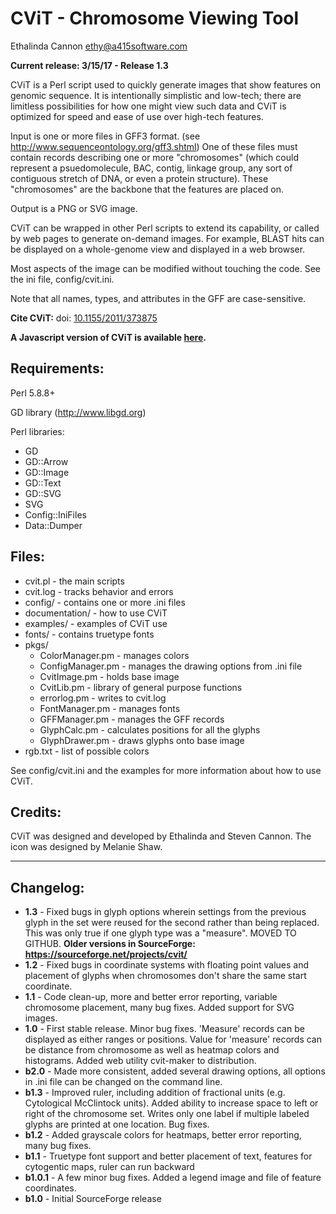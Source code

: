 # CViT - Chromosome Viewing Tool #

Ethalinda Cannon
ethy@a415software.com


**Current release: 3/15/17 - Release 1.3**


CViT is a Perl script used to quickly generate images that show features on 
genomic sequence. It is intentionally simplistic and low-tech; there are 
limitless possibilities for how one might view such data and CViT is 
optimized for speed and ease of use over high-tech features.

Input is one or more files in GFF3 format.
(see http://www.sequenceontology.org/gff3.shtml)
One of these files must contain records describing one or more "chromosomes" 
(which could represent a psuedomolecule, BAC, contig, linkage group, any 
sort of contiguous stretch of DNA, or even a protein structure). These 
"chromosomes" are the backbone that the features are placed on.

Output is a PNG or SVG image.

CViT can be wrapped in other Perl scripts to extend its capability, or 
called by web pages to generate on-demand images. For example, BLAST 
hits can be displayed on a whole-genome view and displayed in a web 
browser.

Most aspects of the image can be modified without touching the code. 
See the ini file, config/cvit.ini.

Note that all names, types, and attributes in the GFF are case-sensitive.

**Cite CViT:** doi: [10.1155/2011/373875](http://dx.doi.org/10.1155/2011/373875)

**A Javascript version of CViT is available [here](https://github.com/LegumeFederation/cvitjs).**



Requirements:
-------------
Perl 5.8.8+

GD library (http://www.libgd.org)

Perl libraries:
  + GD
  + GD::Arrow
  + GD::Image
  + GD::Text
  + GD::SVG
  + SVG
  + Config::IniFiles
  + Data::Dumper


Files:
------
  + cvit.pl        - the main scripts
  + cvit.log       - tracks behavior and errors
  + config/        - contains one or more .ini files
  + documentation/ - how to use CViT
  + examples/      - examples of CViT use
  + fonts/         - contains truetype fonts
  + pkgs/
     + ColorManager.pm  - manages colors
     + ConfigManager.pm - manages the drawing options from .ini file
     + CvitImage.pm     - holds base image
     + CvitLib.pm       - library of general purpose functions
     + errorlog.pm      - writes to cvit.log
     + FontManager.pm   - manages fonts
     + GFFManager.pm    - manages the GFF records
     + GlyphCalc.pm     - calculates positions for all the glyphs
     + GlyphDrawer.pm   - draws glyphs onto base image
  + rgb.txt        - list of possible colors

See config/cvit.ini and the examples for more information about how to use CViT.


Credits:
--------
CViT was designed and developed by Ethalinda and Steven Cannon. The icon was 
designed by Melanie Shaw.

********************************************************************************

Changelog:
----------
  + **1.3**    - Fixed bugs in glyph options wherein settings from the previous glyph in the set were reused for the second rather than being replaced. This was only  true if one glyph type was a "measure". MOVED TO GITHUB. **Older versions in SourceForge: https://sourceforge.net/projects/cvit/**
  + **1.2**    - Fixed bugs in coordinate systems with floating point values and placement of glyphs when chromosomes don't share the same start coordinate.
  + **1.1**    - Code clean-up, more and better error reporting, variable chromosome placement, many bug fixes. Added support for SVG images.
  + **1.0**    - First stable release. Minor bug fixes. 'Measure' records can be displayed as either ranges or positions. Value for 'measure' records can be distance from chromosome as well as heatmap colors and histograms. Added web utility cvit-maker to distribution.
  + **b2.0**   - Made more consistent, added several drawing options, all options in .ini file can be changed on the command line.
  + **b1.3**   - Improved ruler, including addition of fractional units (e.g. Cytological McClintock units). Added ability to increase space to left or right of the chromosome set. Writes only one label if multiple labeled glyphs are printed at one location. Bug fixes.
  + **b1.2**   - Added grayscale colors for heatmaps, better error reporting, many bug fixes.
  + **b1.1**   - Truetype font support and better placement of text, features for cytogentic maps, ruler can run backward
  + **b1.0.1** - A few minor bug fixes. Added a legend image and file of feature  coordinates.
  + **b1.0**   - Initial SourceForge release
